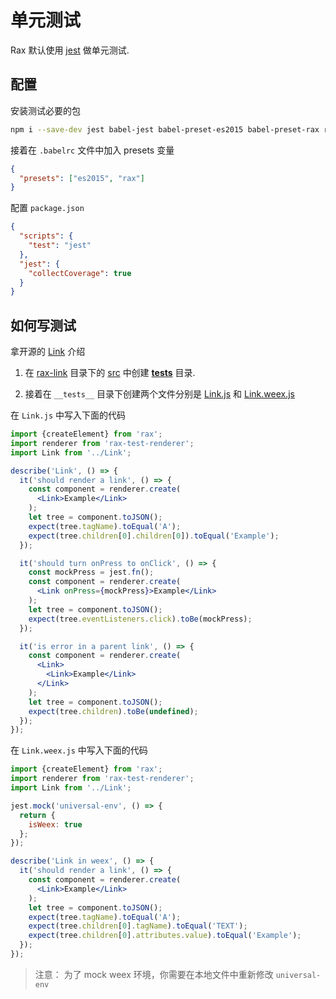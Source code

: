 # 单元测试

Rax 默认使用 [jest](https://facebook.github.io/jest/) 做单元测试.

## 配置

安装测试必要的包 

```bash
npm i --save-dev jest babel-jest babel-preset-es2015 babel-preset-rax rax-test-renderer
```

接着在 `.babelrc` 文件中加入 presets 变量

```json
{
  "presets": ["es2015", "rax"]
}
```

配置 `package.json`

```json
{
  "scripts": {
    "test": "jest"
  },
  "jest": {
    "collectCoverage": true
  }
}
```

## 如何写测试

拿开源的 [Link](https://github.com/alibaba/rax/blob/master/packages/rax-link/src/__tests__/Link.js) 介绍

1. 在 [rax-link](https://github.com/alibaba/rax/tree/master/packages/rax-link) 目录下的 [src](https://github.com/alibaba/rax/tree/master/packages/rax-link/src) 中创建 [__tests__](https://github.com/alibaba/rax/tree/master/packages/rax-link/src/__tests__) 目录.

2. 接着在 `__tests__` 目录下创建两个文件分别是 [Link.js](https://github.com/alibaba/rax/blob/master/packages/rax-link/src/__tests__/Link.js) 和 [Link.weex.js](https://github.com/alibaba/rax/blob/master/packages/rax-link/src/__tests__/Link.weex.js)

在 `Link.js` 中写入下面的代码
```jsx
import {createElement} from 'rax';
import renderer from 'rax-test-renderer';
import Link from '../Link';

describe('Link', () => {
  it('should render a link', () => {
    const component = renderer.create(
      <Link>Example</Link>
    );
    let tree = component.toJSON();
    expect(tree.tagName).toEqual('A');
    expect(tree.children[0].children[0]).toEqual('Example');
  });

  it('should turn onPress to onClick', () => {
    const mockPress = jest.fn();
    const component = renderer.create(
      <Link onPress={mockPress}>Example</Link>
    );
    let tree = component.toJSON();
    expect(tree.eventListeners.click).toBe(mockPress);
  });

  it('is error in a parent link', () => {
    const component = renderer.create(
      <Link>
        <Link>Example</Link>
      </Link>
    );
    let tree = component.toJSON();
    expect(tree.children).toBe(undefined);
  });
});
```

在 `Link.weex.js` 中写入下面的代码

```jsx
import {createElement} from 'rax';
import renderer from 'rax-test-renderer';
import Link from '../Link';

jest.mock('universal-env', () => {
  return {
    isWeex: true
  };
});

describe('Link in weex', () => {
  it('should render a link', () => {
    const component = renderer.create(
      <Link>Example</Link>
    );
    let tree = component.toJSON();
    expect(tree.tagName).toEqual('A');
    expect(tree.children[0].tagName).toEqual('TEXT');
    expect(tree.children[0].attributes.value).toEqual('Example');
  });
});
```

> 注意： 为了 mock weex 环境，你需要在本地文件中重新修改 `universal-env`
